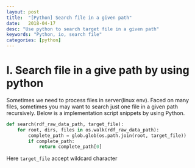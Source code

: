 ```yaml
---
layout: post
title:  "[Python] Search file in a given path"
date:   2018-04-17
desc: "Use python to search target file in a given path"
keywords: "Python, io, search file"
categories: [python]
---
```


# I. Search file in a give path by using python

Sometimes we need to process files in server(linux env). Faced on many files, sometimes you may want to search just one file in a given path recursively. Below is a implementation script snippets by using Python.

```python
def search(rdf_raw_data_path, target_file):
    for root, dirs, files in os.walk(rdf_raw_data_path):
        complete_path = glob.glob(os.path.join(root, target_file))
        if complete_path:
            return complete_path[0]
```

Here ```target_file``` accept wildcard character